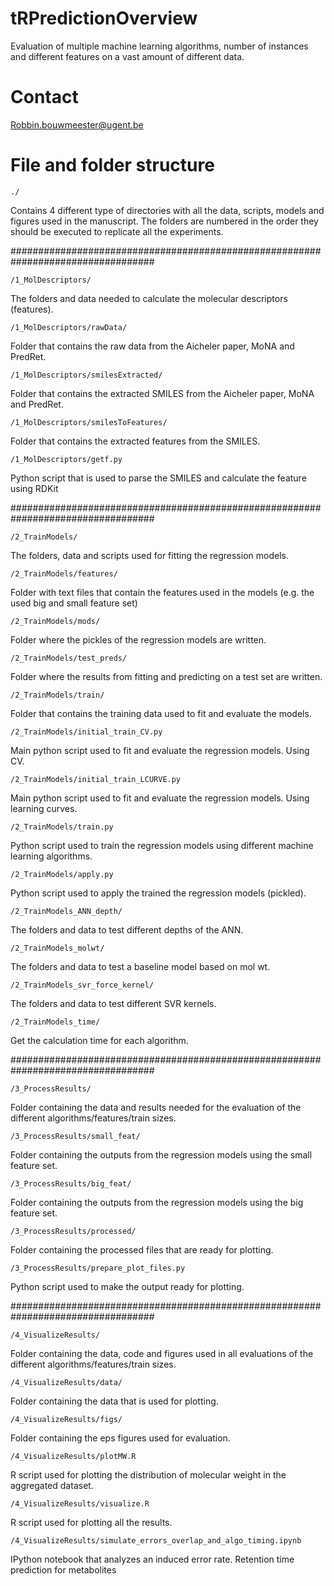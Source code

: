 # tRPredictionOverview
Evaluation of multiple machine learning algorithms, number of instances and different features on a vast amount of different data.

# Contact

Robbin.bouwmeester@ugent.be

# File and folder structure
	./

Contains 4 different type of directories with all the data, scripts, models and figures used in the manuscript. The folders are numbered in the order they should be executed to replicate all the experiments.

##################################################################################

	/1_MolDescriptors/

The folders and data needed to calculate the molecular descriptors (features).

	/1_MolDescriptors/rawData/

Folder that contains the raw data from the Aicheler paper, MoNA and PredRet.
	
	/1_MolDescriptors/smilesExtracted/

Folder that contains the extracted SMILES from the Aicheler paper, MoNA and PredRet.
	
	/1_MolDescriptors/smilesToFeatures/

Folder that contains the extracted features from the SMILES.

	/1_MolDescriptors/getf.py 
	
Python script that is used to parse the SMILES and calculate the feature using RDKit

##################################################################################

	/2_TrainModels/

The folders, data and scripts used for fitting the regression models.

	/2_TrainModels/features/

Folder with text files that contain the features used in the models (e.g. the used big and small feature set)

	/2_TrainModels/mods/

Folder where the pickles of the regression models are written.

	/2_TrainModels/test_preds/

Folder where the results from fitting and predicting on a test set are written.
	
	/2_TrainModels/train/

Folder that contains the training data used to fit and evaluate the models.

	/2_TrainModels/initial_train_CV.py

Main python script used to fit and evaluate the regression models. Using CV.

	/2_TrainModels/initial_train_LCURVE.py

Main python script used to fit and evaluate the regression models. Using learning curves.

	/2_TrainModels/train.py

Python script used to train the regression models using different machine learning algorithms.

	/2_TrainModels/apply.py

Python script used to apply the trained the regression models (pickled).

    /2_TrainModels_ANN_depth/
 
The folders and data to test different depths of the ANN.

    /2_TrainModels_molwt/
    
The folders and data to test a baseline model based on mol wt.

    /2_TrainModels_svr_force_kernel/
    
The folders and data to test different SVR kernels.

    /2_TrainModels_time/
    
Get the calculation time for each algorithm.
    
##################################################################################

	/3_ProcessResults/

Folder containing the data and results needed for the evaluation of the different algorithms/features/train sizes.

	/3_ProcessResults/small_feat/

Folder containing the outputs from the regression models using the small feature set.

	/3_ProcessResults/big_feat/

Folder containing the outputs from the regression models using the big feature set.

	/3_ProcessResults/processed/

Folder containing the processed files that are ready for plotting.

	/3_ProcessResults/prepare_plot_files.py

Python script used to make the output ready for plotting.

##################################################################################

	/4_VisualizeResults/

Folder containing the data, code and figures used in all evaluations of the different algorithms/features/train sizes.

	/4_VisualizeResults/data/

Folder containing the data that is used for plotting.
	
	/4_VisualizeResults/figs/

Folder containing the eps figures used for evaluation.

	/4_VisualizeResults/plotMW.R

R script used for plotting the distribution of molecular weight in the aggregated dataset.

	/4_VisualizeResults/visualize.R

R script used for plotting all the results.

    /4_VisualizeResults/simulate_errors_overlap_and_algo_timing.ipynb
    
IPython notebook that analyzes an induced error rate.
Retention time prediction for metabolites
